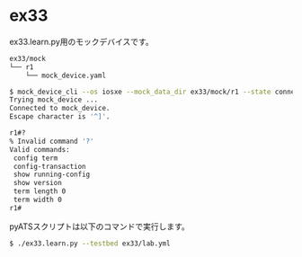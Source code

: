 # ex33

ex33.learn.py用のモックデバイスです。

```bash
ex33/mock
└── r1
    └── mock_device.yaml
```

```bash
$ mock_device_cli --os iosxe --mock_data_dir ex33/mock/r1 --state connect
Trying mock_device ...
Connected to mock_device.
Escape character is '^]'.

r1#?
% Invalid command '?'
Valid commands:
 config term
 config-transaction
 show running-config
 show version
 term length 0
 term width 0
r1#
```

pyATSスクリプトは以下のコマンドで実行します。

```bash
$ ./ex33.learn.py --testbed ex33/lab.yml
```
